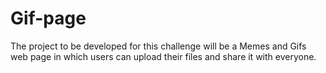 # Gif-page
The project to be developed for this challenge will be a Memes and Gifs web page in which users can upload their files and share it with everyone.

